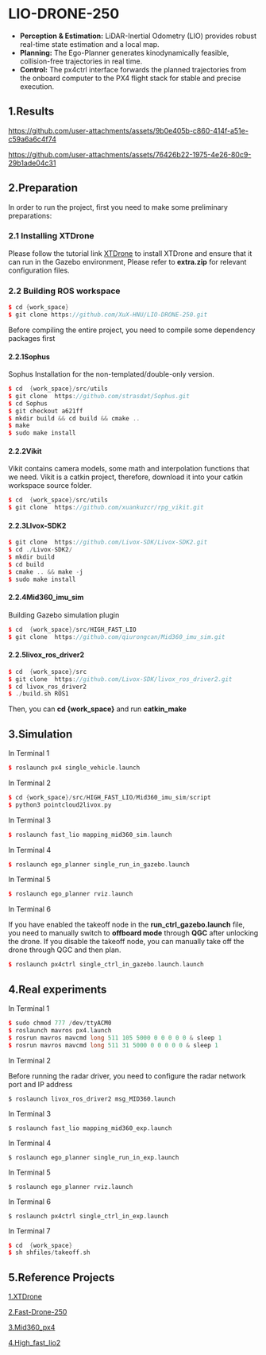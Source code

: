 # LIO-DRONE-250

- **Perception & Estimation:** LiDAR-Inertial Odometry (LIO) provides robust real-time state estimation and a local map.
- **Planning:** The Ego-Planner generates kinodynamically feasible, collision-free trajectories in real time.
- **Control:** The px4ctrl interface forwards the planned trajectories from the onboard computer to the PX4 flight stack for stable and precise execution.

## 1.Results

https://github.com/user-attachments/assets/9b0e405b-c860-414f-a51e-c59a6a6c4f74

https://github.com/user-attachments/assets/76426b22-1975-4e26-80c9-29b1ade04c31

## 2.Preparation

In order to run the project, first you need to make some preliminary preparations:

### 2.1 Installing XTDrone

Please follow the tutorial link [XTDrone](https://www.yuque.com/xtdrone/manual_cn/install_scripts) to install XTDrone and ensure that it can run in the Gazebo environment, Please refer to **extra.zip** for relevant configuration files.

### 2.2 Building ROS workspace

```c++
$ cd {work_space}
$ git clone https://github.com/XuX-HNU/LIO-DRONE-250.git
```

Before compiling the entire project, you need to compile some dependency packages first

#### 2.2.1Sophus

Sophus Installation for the non-templated/double-only version.

```c++
$ cd  {work_space}/src/utils
$ git clone  https://github.com/strasdat/Sophus.git
$ cd Sophus
$ git checkout a621ff
$ mkdir build && cd build && cmake ..
$ make
$ sudo make install
```

#### 2.2.2Vikit

Vikit contains camera models, some math and interpolation functions that we need. Vikit is a catkin project, therefore, download it into your catkin workspace source folder.

```c++
$ cd  {work_space}/src/utils
$ git clone  https://github.com/xuankuzcr/rpg_vikit.git  
```

#### 2.2.3LIvox-SDK2

```c++
$ git clone  https://github.com/Livox-SDK/Livox-SDK2.git
$ cd ./Livox-SDK2/
$ mkdir build
$ cd build
$ cmake .. && make -j
$ sudo make install
```

#### 2.2.4Mid360_imu_sim

Building Gazebo simulation plugin

```c++
$ cd  {work_space}/src/HIGH_FAST_LIO
$ git clone  https://github.com/qiurongcan/Mid360_imu_sim.git
```

#### 2.2.5livox_ros_driver2

```c++
$ cd  {work_space}/src
$ git clone  https://github.com/Livox-SDK/livox_ros_driver2.git
$ cd livox_ros_driver2
$ ./build.sh ROS1
```

Then, you can **cd {work_space}** and run **catkin_make**

## 3.Simulation

In Terminal 1

```c++
$ roslaunch px4 single_vehicle.launch
```

In Terminal 2

```c++
$ cd {work_space}/src/HIGH_FAST_LIO/Mid360_imu_sim/script
$ python3 pointcloud2livox.py
```

In Terminal 3

```c++
$ roslaunch fast_lio mapping_mid360_sim.launch
```

In Terminal 4

```c++
$ roslaunch ego_planner single_run_in_gazebo.launch
```

In Terminal 5

```c++
$ roslaunch ego_planner rviz.launch
```

In Terminal 6

If you have enabled the takeoff node in the **run_ctrl_gazebo.launch** file, you need to manually switch to **offboard mode** through **QGC** after unlocking the drone. If you disable the takeoff node, you can manually take off the drone through QGC and then plan.

```c++
$ roslaunch px4ctrl single_ctrl_in_gazebo.launch.launch
```

## 4.Real experiments

In Terminal 1

```c++
$ sudo chmod 777 /dev/ttyACM0
$ roslaunch mavros px4.launch
$ rosrun mavros mavcmd long 511 105 5000 0 0 0 0 0 & sleep 1
$ rosrun mavros mavcmd long 511 31 5000 0 0 0 0 0 & sleep 1
```

In Terminal 2

Before running the radar driver, you need to configure the radar network port and IP address

```
$ roslaunch livox_ros_driver2 msg_MID360.launch
```

In Terminal 3

```
$ roslaunch fast_lio mapping_mid360_exp.launch
```

In Terminal 4

```
$ roslaunch ego_planner single_run_in_exp.launch
```

In Terminal 5

```
$ roslaunch ego_planner rviz.launch
```

In Terminal 6

```
$ roslaunch px4ctrl single_ctrl_in_exp.launch
```

In Terminal 7

```c++
$ cd  {work_space}
$ sh shfiles/takeoff.sh
```

## 5.Reference Projects

[1.XTDrone](https://github.com/robin-shaun/XTDrone)

[2.Fast-Drone-250](https://github.com/ZJU-FAST-Lab/Fast-Drone-250/tree/master)

[3.Mid360_px4](https://github.com/qiurongcan/Mid360_px4)

[4.High_fast_lio2](https://github.com/HNU-CAT/high_fast_lio2)









